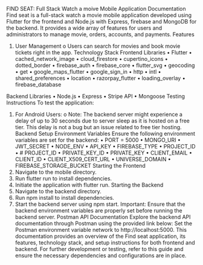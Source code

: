 FIND SEAT: Full Stack Watch a moive Mobile Application Documentation
Find seat is a full-stack watch a movie mobile application developed using Flutter for the frontend and Node.js with Express, firebase and MongoDB for the backend. It provides a wide array of features for users and administrators to manage movie, orders, accounts, and payments.
Features

1. User Management
   o Users can search for movies and book movie tickets right in the app.
   Technology Stack
   Frontend Libraries
   • Flutter
   • cached_network_image
   • cloud_firestore
   • cupertino_icons
   • dotted_border
   • firebase_auth
   • firebase_core
   • flutter_svg
   • geocoding
   • get
   • google_maps_flutter
   • google_sign_in
   • http
   • intl
   • shared_preferences
   • location
   • razorpay_flutter
   • loading_overlay
   • firebase_database

Backend Libraries
• Node.js
• Express
• Stripe API
• Mongoose
Testing Instructions
To test the application:

1. For Android Users:
   o Note: The backend server might experience a delay of up to 30 seconds due to server sleep as it is hosted on a free tier. This delay is not a bug but an issue related to free tier hosting.
   Backend Setup
   Environment Variables
   Ensure the following environment variables are set for the backend:
   • PORT = 5000
   • MONGO_URI
   • JWT_SECRET
   • NODE_ENV
   • API_KEY
   • FIREBASE_TYPE
   • PROJECT_ID
   • # PROJECT_ID
   • PRIVATE_KEY_ID
   • PRIVATE_KEY
   • CLIENT_EMAIL
   • CLIENT_ID
   • CLIENT_X509_CERT_URL
   • UNIVERSE_DOMAIN
   • FIREBASE_STORAGE_BUCKET
   Starting the Frontend
1. Navigate to the mobile directory.
1. Run flutter run to install dependencies.
1. Initiate the application with flutter run.
   Starting the Backend
1. Navigate to the backend directory.
1. Run npm install to install dependencies.
1. Start the backend server using npm start.
   Important: Ensure that the backend environment variables are properly set before running the backend server.
   Postman API Documentation
   Explore the backend API documentation through Postman using the provided link below:
   Set the Postman environment variable network to http://localhost:5000.
   This documentation provides an overview of the Find seat application, its features, technology stack, and setup instructions for both frontend and backend. For further development or testing, refer to this guide and ensure the necessary dependencies and configurations are in place.
